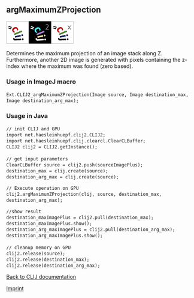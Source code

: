 ## argMaximumZProjection
<img src="images/mini_clij1_logo.png"/><img src="images/mini_clij2_logo.png"/><img src="images/mini_clijx_logo.png"/>

Determines the maximum projection of an image stack along Z.
Furthermore, another 2D image is generated with pixels containing the z-index where the maximum was found (zero based).

### Usage in ImageJ macro
```
Ext.CLIJ2_argMaximumZProjection(Image source, Image destination_max, Image destination_arg_max);
```


### Usage in Java
```
// init CLIJ and GPU
import net.haesleinhuepf.clij2.CLIJ2;
import net.haesleinhuepf.clij.clearcl.ClearCLBuffer;
CLIJ2 clij2 = CLIJ2.getInstance();

// get input parameters
ClearCLBuffer source = clij2.push(sourceImagePlus);
destination_max = clij.create(source);
destination_arg_max = clij.create(source);
```

```
// Execute operation on GPU
clij2.argMaximumZProjection(clij, source, destination_max, destination_arg_max);
```

```
//show result
destination_maxImagePlus = clij2.pull(destination_max);
destination_maxImagePlus.show();
destination_arg_maxImagePlus = clij2.pull(destination_arg_max);
destination_arg_maxImagePlus.show();

// cleanup memory on GPU
clij2.release(source);
clij2.release(destination_max);
clij2.release(destination_arg_max);
```


[Back to CLIJ documentation](https://clij.github.io/)

[Imprint](https://clij.github.io/imprint)

